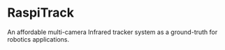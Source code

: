 # RaspiTrack
An affordable multi-camera Infrared tracker system as a ground-truth for robotics applications.
